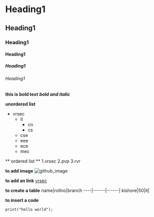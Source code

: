 # Heading1
## Heading1
### Heading1
#### Heading1
##### Heading1
###### Heading1


 **this is bold text**
 ***bold and italic***
 
 **unordered list**
 - vrsec
   + it
     - cn
     - cs
   + cse
   + eee
   + ece
   + mec
   
  ** ordered list **
  1.vrsec
  2.pvp
  3.rvr
  
 **to add image**
 ![github_image](https://images-na.ssl-images-amazon.com/images/I/81SVOMzaHWL._SL1280_.jpg)
 
 
 **to add an link**
 [vrsec](https://www.vrsiddhartha.ac.in/)
 
 
 **to create a table**
 name|rollno|branch
 ----|------|------|
 kishore|50|it|
 
 **to insert a code**
 ```
 print("hello world");
